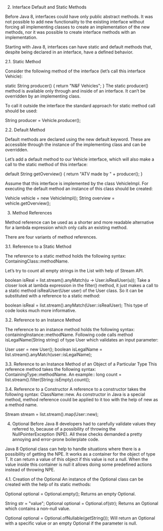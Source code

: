 


2. Interface Default and Static Methods

Before Java 8, interfaces could have only public abstract methods. It was not possible to add new functionality to the existing interface without forcing all implementing classes to create an implementation of the new methods, nor it was possible to create interface methods with an implementation.

Starting with Java 8, interfaces can have static and default methods that, despite being declared in an interface, have a defined behavior.

2.1. Static Method

Consider the following method of the interface (let’s call this interface Vehicle):

static String producer() {
    return "N&F Vehicles";
}
The static producer() method is available only through and inside of an interface. It can’t be overridden by an implementing class.

To call it outside the interface the standard approach for static method call should be used:

String producer = Vehicle.producer();

2.2. Default Method 

Default methods are declared using the new default keyword. These are accessible through the instance of the implementing class and can be overridden.

Let’s add a default method to our Vehicle interface, which will also make a call to the static method of this interface:

default String getOverview() {
    return "ATV made by " + producer();
}

Assume that this interface is implemented by the class VehicleImpl. For executing the default method an instance of this class should be created:

Vehicle vehicle = new VehicleImpl();
String overview = vehicle.getOverview();

3. Method References

Method reference can be used as a shorter and more readable alternative for a lambda expression which only calls an existing method. 

There are four variants of method references.

3.1. Reference to a Static Method

The reference to a static method holds the following syntax: ContainingClass::methodName.


Let’s try to count all empty strings in the List<String> with help of Stream API.


boolean isReal = list.stream().anyMatch(u -> User.isRealUser(u));
Take a closer look at lambda expression in the filter() method, it just makes a call to a static method isRealUser(User user) of the User class. 
So it can be substituted with a reference to a static method:

boolean isReal = list.stream().anyMatch(User::isRealUser);
This type of code looks much more informative.

3.2. Reference to an Instance Method

The reference to an instance method holds the following syntax: containingInstance::methodName. Following code calls method isLegalName(String string) of type User which validates an input parameter:


User user = new User();
boolean isLegalName = list.stream().anyMatch(user::isLegalName);

3.3. Reference to an Instance Method of an Object of a Particular Type
This reference method takes the following syntax: ContainingType::methodName. An example::
long count = list.stream().filter(String::isEmpty).count();

3.4. Reference to a Constructor
A reference to a constructor takes the following syntax: ClassName::new. As constructor in Java is a special method, method reference could be applied to it too with the help of new as a method name.

Stream<User> stream = list.stream().map(User::new);


4. Optional<T>
Before Java 8 developers had to carefully validate values they referred to, because of a possibility of throwing the NullPointerException (NPE). All these checks demanded a pretty annoying and error-prone boilerplate code.

Java 8 Optional<T> class can help to handle situations where there is a possibility of getting the NPE. It works as a container for the object of type T. It can return a value of this object if this value is not a null. When the value inside this container is null it allows doing some predefined actions instead of throwing NPE.


4.1. Creation of the Optional<T>
An instance of the Optional class can be created with the help of its static methods:


Optional<String> optional = Optional.empty();
Returns an empty Optional.


String str = "value";
Optional<String> optional = Optional.of(str);
Returns an Optional which contains a non-null value.


Optional<String> optional = Optional.ofNullable(getString());
Will return an Optional with a specific value or an empty Optional if the parameter is null.
